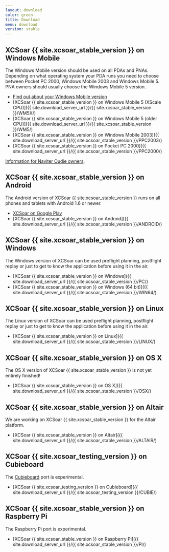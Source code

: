 ```yaml
---
layout: download
color: green
title: Download
menu: download
version: stable
---
```

## XCSoar {{ site.xcsoar_stable_version }} on Windows Mobile

The Windows Mobile version should be used on all PDAs and PNAs. Depending on what operating system your PDA runs you need to choose between Pocket PC 2000, 
Windows Mobile 2003 and Windows Mobile 5. PNA owners should usually choose the Windows Mobile 5 version.

- [Find out about your Windows Mobile version](/discover/wm_versions/)
- [XCSoar {{ site.xcsoar_stable_version }} on Windows Mobile 5 (XScale CPU)]({{ site.download_server_url }}/{{ site.xcsoar_stable_version }}/WM5X/)
- [XCSoar {{ site.xcsoar_stable_version }} on Windows Mobile 5 (older CPU)]({{ site.download_server_url }}/{{ site.xcsoar_stable_version }}/WM5/)
- [XCSoar {{ site.xcsoar_stable_version }} on Windows Mobile 2003]({{ site.download_server_url }}/{{ site.xcsoar_stable_version }}/PPC2003/)
- [XCSoar {{ site.xcsoar_stable_version }} on Pocket PC 2000]({{ site.download_server_url }}/{{ site.xcsoar_stable_version }}/PPC2000/)

[Information for Naviter Oudie owners](/hardware/oudie.html).

## XCSoar {{ site.xcsoar_stable_version }} on Android

The Android version of XCSoar {{ site.xcsoar_stable_version }} runs on all phones and tablets with Android 1.6 or newer.

- [XCSoar on Google Play](https://play.google.com/store/apps/details?id=org.xcsoar)
- [XCSoar {{ site.xcsoar_stable_version }} on Android]({{ site.download_server_url }}/{{ site.xcsoar_stable_version }}/ANDROID/)

## XCSoar {{ site.xcsoar_stable_version }} on Windows
					
The Windows version of XCSoar can be used preflight planning, postflight replay or just to get to know the application before using it in the air.

- [XCSoar {{ site.xcsoar_stable_version }} on Windows]({{ site.download_server_url }}/{{ site.xcsoar_stable_version }}/PC/)
- [XCSoar {{ site.xcsoar_stable_version }} on Windows (64 bit)]({{ site.download_server_url }}/{{ site.xcsoar_stable_version }}/WIN64/)

## XCSoar {{ site.xcsoar_stable_version }} on Linux

The Linux version of XCSoar can be used preflight planning, postflight replay or just to get to know the application before using it in the air.

- [XCSoar {{ site.xcsoar_stable_version }} on Linux]({{ site.download_server_url }}/{{ site.xcsoar_stable_version }}/LINUX/)

## XCSoar {{ site.xcsoar_stable_version }} on OS X

The OS X version of XCSoar {{ site.xcsoar_stable_version }} is not yet entirely finished!

- [XCSoar {{ site.xcsoar_stable_version }} on OS X]({{ site.download_server_url }}/{{ site.xcsoar_stable_version }}/OSX/)

## XCSoar {{ site.xcsoar_stable_version }} on Altair

We are working on XCSoar {{ site.xcsoar_stable_version }} for the Altair platform.

- [XCSoar {{ site.xcsoar_stable_version }} on Altair]({{ site.download_server_url }}/{{ site.xcsoar_stable_version }}/ALTAIR/)

## XCSoar {{ site.xcsoar_testing_version }} on Cubieboard

The [Cubieboard](http://cubieboard.org/) port is experimental.

- [XCSoar {{ site.xcsoar_testing_version }} on Cubieboard]({{ site.download_server_url }}/{{ site.xcsoar_testing_version }}/CUBIE/)

## XCSoar {{ site.xcsoar_stable_version }} on Raspberry Pi

The Raspberry Pi port is experimental.

- [XCSoar {{ site.xcsoar_stable_version }} on Raspberry Pi]({{ site.download_server_url }}/{{ site.xcsoar_stable_version }}/PI/)
